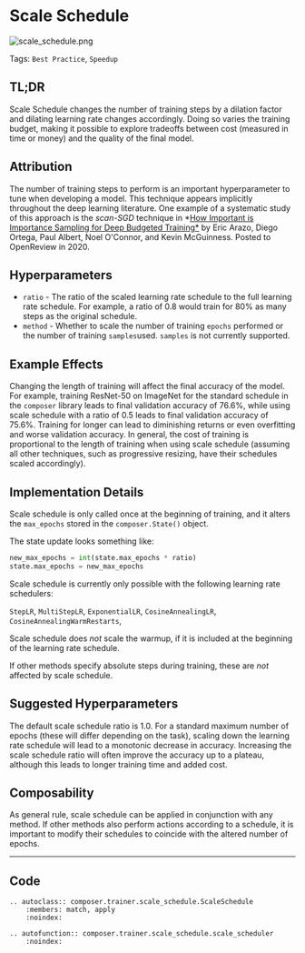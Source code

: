 # Scale Schedule

![scale_schedule.png](https://storage.googleapis.com/docs.mosaicml.com/images/methods/scale_schedule.png)

Tags: `Best Practice`, `Speedup`

## TL;DR

Scale Schedule changes the number of training steps by a dilation factor and dilating learning rate changes accordingly. Doing so varies the training budget, making it possible to explore tradeoffs between cost (measured in time or money) and the quality of the final model.

## Attribution

The number of training steps to perform is an important hyperparameter to tune when developing a model. This technique appears implicitly throughout the deep learning literature. One example of a systematic study of this approach is the *scan-SGD* technique in *[How Important is Importance Sampling for Deep Budgeted Training*](https://openreview.net/forum?id=TqQ0oOzJlai) by Eric Arazo, Diego Ortega, Paul Albert, Noel O'Connor, and Kevin McGuinness. Posted to OpenReview in 2020. 

## Hyperparameters

- `ratio` - The ratio of the scaled learning rate schedule to the full learning rate schedule. For example, a ratio of 0.8 would train for 80% as many steps as the original schedule.
- `method` - Whether to scale the number of training `epochs` performed or the number of training `samples`used. `samples` is not currently supported.

## Example Effects

Changing the length of training will affect the final accuracy of the model. For example, training ResNet-50 on ImageNet for the standard schedule in the `composer` library leads to final validation accuracy of 76.6%, while using scale schedule with a ratio of 0.5 leads to final validation accuracy of 75.6%. Training for longer can lead to diminishing returns or even overfitting and worse validation accuracy. In general, the cost of training is proportional to the length of training when using scale schedule (assuming all other techniques, such as progressive resizing, have their schedules scaled accordingly).

## Implementation Details

Scale schedule is only called once at the beginning of training, and it alters the `max_epochs` stored in the `composer.State()` object.

The state update looks something like:

```python
new_max_epochs = int(state.max_epochs * ratio)
state.max_epochs = new_max_epochs
```

Scale schedule is currently only possible with the following learning rate schedulers:

 `StepLR`, `MultiStepLR`, `ExponentialLR`, `CosineAnnealingLR`, `CosineAnnealingWarmRestarts`, 

Scale schedule does *not* scale the warmup, if it is included at the beginning of the learning rate schedule.

If other methods specify absolute steps during training, these are *not* affected by scale schedule.

## Suggested Hyperparameters

The default scale schedule ratio is 1.0. For a standard maximum number of epochs (these will differ depending on the task), scaling down the learning rate schedule will lead to a monotonic decrease in accuracy. Increasing the scale schedule ratio will often improve the accuracy up to a plateau, although this leads to longer training time and added cost.

## Composability

As general rule, scale schedule can be applied in conjunction with any method. If other methods also perform actions according to a schedule, it is important to modify their schedules to coincide with the altered number of epochs.

---

## Code

```{eval-rst}
.. autoclass:: composer.trainer.scale_schedule.ScaleSchedule
    :members: match, apply
    :noindex:

.. autofunction:: composer.trainer.scale_schedule.scale_scheduler
    :noindex:
```